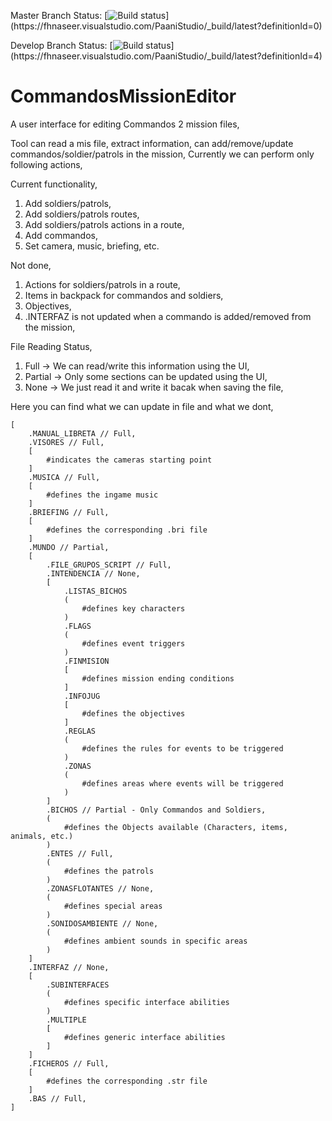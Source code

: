 Master Branch Status: [![Build status](https://fhnaseer.visualstudio.com/PaaniStudio/_apis/build/status/CommandosMissionEditor_Master,)](https://fhnaseer.visualstudio.com/PaaniStudio/_build/latest?definitionId=0)

Develop Branch Status: [![Build status](https://fhnaseer.visualstudio.com/PaaniStudio/_apis/build/status/CommandosMissionEditor_Develop,)](https://fhnaseer.visualstudio.com/PaaniStudio/_build/latest?definitionId=4)

# CommandosMissionEditor

A user interface for editing Commandos 2 mission files,

Tool can read a mis file, extract information, can add/remove/update commandos/soldier/patrols in the mission,
Currently we can perform only following actions,

Current functionality,
1. Add soldiers/patrols,
2. Add soldiers/patrols routes,
3. Add soldiers/patrols actions in a route,
4. Add commandos,
5. Set camera, music, briefing, etc.

Not done,
1. Actions for soldiers/patrols in a route,
2. Items in backpack for commandos and soldiers,
3. Objectives,
4. .INTERFAZ is not updated when a commando is added/removed from the mission,

File Reading Status,
1. Full -> We can read/write this information using the UI,
2. Partial -> Only some sections can be updated using the UI,
3. None -> We just read it and write it bacak when saving the file,

Here you can find what we can update in file and what we dont,
```
[
    .MANUAL_LIBRETA // Full,
    .VISORES // Full,
    [
        #indicates the cameras starting point
    ]
    .MUSICA // Full,
    [
        #defines the ingame music
    ]
    .BRIEFING // Full,
    [
        #defines the corresponding .bri file
    ]
    .MUNDO // Partial,
    [
        .FILE_GRUPOS_SCRIPT // Full,
        .INTENDENCIA // None,
        [
            .LISTAS_BICHOS
            (
                #defines key characters
            )
            .FLAGS
            (
                #defines event triggers
            ) 
            .FINMISION
            [
                #defines mission ending conditions
            ]
            .INFOJUG
            [
                #defines the objectives
            ]
            .REGLAS
            (
                #defines the rules for events to be triggered
            ) 
            .ZONAS
            (
                #defines areas where events will be triggered
            ) 
        ]
        .BICHOS // Partial - Only Commandos and Soldiers,
        (
            #defines the Objects available (Characters, items, animals, etc.)
        ) 
        .ENTES // Full,
        (
            #defines the patrols
        ) 
        .ZONASFLOTANTES // None,
        (
            #defines special areas
        ) 
        .SONIDOSAMBIENTE // None,
        (
            #defines ambient sounds in specific areas
        ) 
    ]
    .INTERFAZ // None,
    [
        .SUBINTERFACES
        (
            #defines specific interface abilities
        )
        .MULTIPLE
        [
            #defines generic interface abilities
        ]
    ]
    .FICHEROS // Full,
    [
        #defines the corresponding .str file
    ]
    .BAS // Full,
]
```
